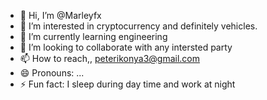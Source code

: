 - 👋 Hi, I’m @Marleyfx
- 👀 I’m interested in cryptocurrency and definitely vehicles.
- 🌱 I’m currently learning engineering 
- 💞️ I’m looking to collaborate with any intersted party
- 📫 How to reach,, peterikonya3@gmail.com
- 😄 Pronouns: ...
- ⚡ Fun fact: I sleep during day time and work at night 

<!---
Marleyfx/Marleyfx is a ✨ special ✨ repository because its `README.md` (this file) appears on your GitHub profile.
You can click the Preview link to take a look at your changes.
--->
